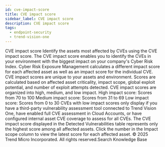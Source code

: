 ```yaml
---
id: cve-impact-score
title: CVE impact score
sidebar_label: CVE impact score
description: CVE impact score
tags:
  - endpoint-security
  - trend-vision-one
---
```


 CVE impact score Identify the assets most affected by CVEs using the CVE impact score. The CVE impact score enables you to identify the CVEs in your environment with the biggest impact on your company's Cyber Risk Index. Cyber Risk Exposure Management calculates a different impact score for each affected asset as well as an impact score for the individual CVE. CVE impact scores are unique to your assets and environment. Scores are calculated based on affected asset criticality, impact scope, global exploit potential, and number of exploit attempts detected. CVE impact scores are organized into high, medium, and low impact. High impact score: Scores from 70 to 100 Medium impact score: Scores from 31 to 69 Low impact score: Scores from 0 to 30 CVEs with low impact scores only display if you have a third-party vulnerability assessment tool connected to Trend Vision One, have enabled full CVE assessment in Cloud Accounts, or have configured internal asset CVE coverage to assess for all CVEs. The CVE impact score displayed in the Detected Vulnerabilities table represents only the highest score among all affected assets. Click the number in the Impact scope column to view the latest score for each affected asset. © 2025 Trend Micro Incorporated. All rights reserved.Search Knowledge Base